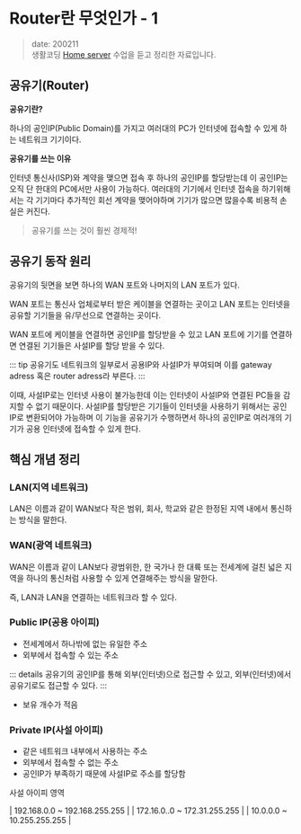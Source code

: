Router란 무엇인가 - 1 <Badge text="song" />
===============

> date: 200211  
> 생활코딩 [Home server](https://www.opentutorials.org/course/3265/20033) 수업을 듣고 정리한 자료입니다.

공유기(Router)
--------------

**공유기란?**

하나의 공인IP(Public Domain)를 가지고 여러대의 PC가 인터넷에 접속할 수 있게 하는 네트워크 기기이다.

**공유기를 쓰는 이유**

인터넷 통신사(ISP)와 계약을 맺으면 접속 후 하나의 공인IP를 할당받는데 이 공인IP는 오직 단 한대의 PC에서만 사용이 가능하다. 여러대의 기기에서 인터넷 접속을 하기위해서는 각 기기마다 추가적인 회선 계약을 맺어야하며 기기가 많으면 많을수록 비용적 손실은 커진다.


> 공유기를 쓰는 것이 훨씬 경제적!


공유기 동작 원리
----------------


공유기의 뒷면을 보면 하나의 WAN 포트와 나머지의 LAN 포트가 있다.

WAN 포트는 통신사 업체로부터 받은 케이블을 연결하는 곳이고 LAN 포트는 인터넷을 공유할 기기들을 유/무선으로 연결하는 곳이다.

WAN 포트에 케이블을 연결하면 공인IP를 할당받을 수 있고 LAN 포트에 기기를 연결하면 연결된 기기들은 사설IP를 할당 받을 수 있다.

::: tip
공유기도 네트워크의 일부로서 공용IP와 사설IP가 부여되며
이를 gateway adress 혹은 router adress라 부른다.
:::

이때, 사설IP로는 인터넷 사용이 불가능한데 이는 인터넷이 사설IP와 연결된 PC들을 감지할 수 없기 때문이다.
사설IP를 할당받은 기기들이 인터넷을 사용하기 위해서는 공인IP로 변환되어야 가능하며 이 기능을 공유기가 수행하면서 하나의 공인IP로 여러개의 기기가 공용 인터넷에 접속할 수 있게 한다.


핵심 개념 정리
--------------

### LAN(지역 네트워크)

LAN은 이름과 같이 WAN보다 작은 범위, 회사, 학교와 같은 한정된 지역 내에서 통신하는 방식을 말한다.

### WAN(광역 네트워크)

WAN은 이름과 같이 LAN보다 광범위한, 한 국가나 한 대륙 또는 전세계에 걸친 넓은 지역을 하나의 통신처럼 사용할 수 있게 연결해주는 방식을 말한다.

즉, LAN과 LAN을 연결하는 네트워크라 할 수 있다.

### Public IP(공용 아이피)

-	전세계에서 하나밖에 없는 유일한 주소
-	외부에서 접속할 수 있는 주소

::: details
공유기의 공인IP를 통해 외부(인터넷)으로 접근할 수 있고, 외부(인터넷)에서 공유기로도 접근할 수 있다.
:::

-	보유 개수가 적음

### Private IP(사설 아이피)

-	같은 네트워크 내부에서 사용하는 주소
-	외부에서 접속할 수 없는 주소
-	공인IP가 부족하기 때문에 사설IP로 주소를 할당함



사설 아이피 영역

| 192.168.0.0 ~ 192.168.255.255 |
| 172.16.0..0 ~ 172.31.255.255  |
| 10.0.0.0 ~ 10.255.255.255     | 


